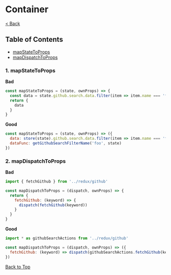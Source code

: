 # Container

[< Back](../README.md)

## Table of Contents
* [mapStateToProps](#1-mapstatetoprops)
* [mapDispatchToProps](#2-mapdispatchtoprops)

### 1. mapStateToProps
**Bad**
```js
const mapStateToProps = (state, ownProps) => {
  const data = state.github.search.data.filter(item => item.name === 'foo')
  return {
    data
  }
}
```

**Good**
```js
const mapStateToProps = (state, ownProps) => ({
  data: store(state).github.search.data.filter(item => item.name === 'foo'),
  dataFunc: getGithubSearchFilterName('foo', state)
})
```

### 2. mapDispatchToProps
**Bad**
```js
import { fetchGithub } from '../redux/github'

const mapDispatchToProps = (dispatch, ownProps) => {
  return {
    fetchGithub: (keyword) => {
      dispatch(fetchGithub(keyword))
    }
  }
}
```

**Good**
```js
import * as githubSearchActions from '../redux/github'

const mapDispatchToProps = (dispatch, ownProps) => ({
  fetchGithub: (keyword) => dispatch(githubSearchActions.fetchGithub(keyword))
})
```

[Back to Top](#table-of-contents)